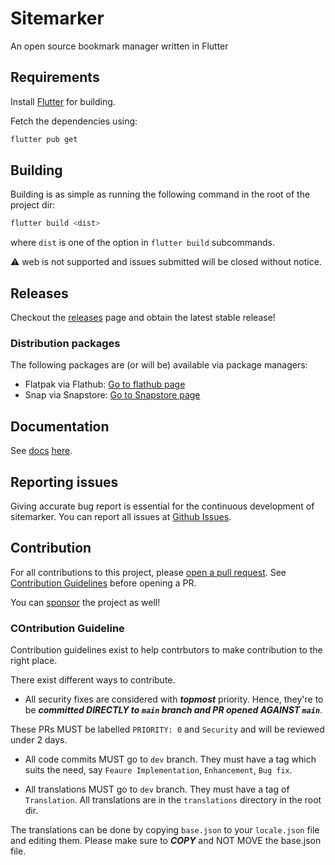 # Sitemarker

An open source bookmark manager written in Flutter

## Requirements

Install [Flutter](https://flutter.dev) for building.

Fetch the dependencies using:

```bash
flutter pub get
```

## Building

Building is as simple as running the following command in the root of the project dir:

```bash
flutter build <dist>
```

where `dist` is one of the option in `flutter build` subcommands.

:warning: web is not supported and issues submitted will be closed without notice.

## Releases

Checkout the [releases](https://github.com/aerocyber/sitemarker/releases) page and obtain the latest stable release!

### Distribution packages

The following packages are (or will be) available via package managers:

* Flatpak via Flathub: [Go to flathub page](https://flathub.org/app/io.aerocyber.sitemarker)
* Snap via Snapstore: [Go to Snapstore page](https://snapstore.io/osmata)

## Documentation

See [docs](docs/index.md) [here](https://aerocyber.github.io/sitemarker).

## Reporting issues

Giving accurate bug report is essential for the continuous development of sitemarker. You can report all issues at [Github Issues](https://github.com/aerocyber/sitemarker/issues).

## Contribution

For all contributions to this project, please [open a pull request](https://github.com/aerocyber/sitemarker/pulls). See [Contribution Guidelines](#contribution-guideline) before opening a PR.

You can [sponsor](https://github.com/sponsors/aerocyber) the project as well!

### COntribution Guideline

Contribution guidelines exist to help contrbutors to make contribution to the right place.

There exist different ways to contribute.

* All security fixes are considered with **_topmost_** priority. Hence, they're to be **_committed DIRECTLY to `main` branch and PR opened AGAINST `main`_**.

These PRs MUST be labelled `PRIORITY: 0` and `Security` and will be reviewed under 2 days.

* All code commits MUST go to `dev` branch. They must have a tag which suits the need, say `Feaure Implementation`, `Enhancement`, `Bug fix`.

* All translations MUST go to `dev` branch. They must have a tag of `Translation`. All translations are in the `translations` directory in the root dir.

The translations can be done by copying `base.json` to your `locale.json` file and editing them. Please make sure to **_COPY_** and NOT MOVE the base.json file.
